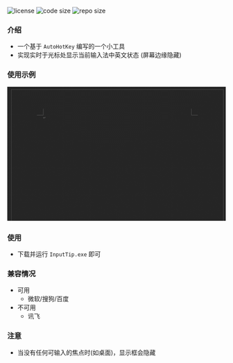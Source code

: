 ![license](https://img.shields.io/github/license/abgox/cursor_input_tip)
![code size](https://img.shields.io/github/languages/code-size/abgox/cursor_input_tip.svg)
![repo size](https://img.shields.io/github/repo-size/abgox/cursor_input_tip.svg)

### 介绍

-   一个基于 `AutoHotKey` 编写的一个小工具
-   实现实时于光标处显示当前输入法中英文状态 (屏幕边缘隐藏)

### 使用示例

![demo](/demo.gif)

### 使用
-   下载并运行 `InputTip.exe` 即可

### 兼容情况

-   可用
    -   微软/搜狗/百度
-   不可用
    -   讯飞
### 注意

-   当没有任何可输入的焦点时(如桌面)，显示框会隐藏
